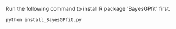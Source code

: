 
Run the following command to install R package 'BayesGPfit' first.

```setup
python install_BayesGPfit.py
```
